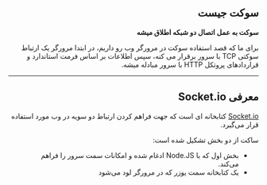 <div dir="rtl">

## سوکت جیست

**سوکت به عمل اتصال دو شبکه اطلاق میشه**

برای ما که قصد استفاده سوکت در مرورگر وب رو داریم، در ابتدا مرورگر یک ارتباط سوکتی TCP با سرور برقرار می کنه، سپس اطلاعات بر اساس فرمت استاندارد و قراردادهای پروتکل HTTP با سرور مبادله میشه.

---

## معرفی Socket.io

[Socket.io](https://socket.io/)
کتابخانه ای است که جهت فراهم کردن ارتباط دو سویه در وب مورد استفاده قرار می‌گیرد.

ساکت از دو بخش تشکیل شده است:

- بخش اول که با Node.JS ادغام شده و امکانات سمت سرور را فراهم می‌کند.
- یک کتابخانه سمت یوزر که در مرورگر لود می‌شود

</div>
